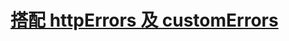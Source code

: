 # [搭配 httpErrors 及 customErrors](../../../../Windows/IIS/Errors/Asp.Net%20MVC%20同時設定%20Custom%20Errors%20及%20Http%20Errors.md)
